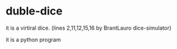 # duble-dice
it is a virtiral dice. (lines 2,11,12,15,16 by BrantLauro dice-simulator)

it is a python program
